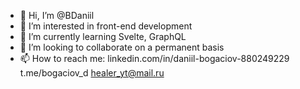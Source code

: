 - 👋 Hi, I’m @BDaniil
- 👀 I’m interested in front-end development
- 🌱 I’m currently learning Svelte, GraphQL
- 💞️ I’m looking to collaborate on a permanent basis
- 📫 How to reach me:
                      linkedin.com/in/daniil-bogaciov-880249229
                      t.me/bogaciov_d
                      healer_yt@mail.ru

<!---
BDaniil/BDaniil is a ✨ special ✨ repository because its `README.md` (this file) appears on your GitHub profile.
You can click the Preview link to take a look at your changes.
--->
